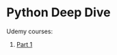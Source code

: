 # Python Deep Dive

Udemy courses:
1. [Part 1](https://www.udemy.com/course/python-3-deep-dive-part-1)
